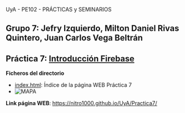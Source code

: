 UyA - PE102 - PRÁCTICAS y SEMINARIOS
## Grupo 7: Jefry Izquierdo, Milton Daniel Rivas Quintero, Juan Carlos Vega Beltrán


## Práctica 7: [Introducción Firebase](https://nitro1000.github.io/UyA/Practica7/)

**Ficheros del directorio**
  - [index.html](https://github.com/Nitro1000/UyA/blob/master/Practica7/index.html): Índice de la página WEB Práctica 7
  - ![**MAPA**](https://github.com/Nitro1000/UyA/blob/master/SeminarioDCU/MapaConceptual.jpg)

**Link página WEB**: https://nitro1000.github.io/UyA/Practica7/
